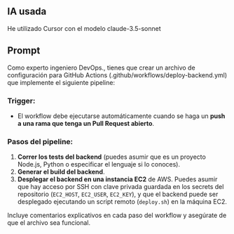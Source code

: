 ## IA usada
He utilizado Cursor con el modelo claude-3.5-sonnet

## Prompt
Como experto ingeniero DevOps., tienes que crear un archivo de configuración para GitHub Actions (.github/workflows/deploy-backend.yml) que implemente el siguiente pipeline:

### Trigger:
- El workflow debe ejecutarse automáticamente cuando se haga un **push a una rama que tenga un Pull Request abierto**.

### Pasos del pipeline:
1. **Correr los tests del backend** (puedes asumir que es un proyecto Node.js, Python o especificar el lenguaje si lo conoces).
2. **Generar el build del backend**.
3. **Desplegar el backend en una instancia EC2** de AWS. Puedes asumir que hay acceso por SSH con clave privada guardada en los secrets del repositorio (`EC2_HOST`, `EC2_USER`, `EC2_KEY`), y que el backend puede ser desplegado ejecutando un script remoto (`deploy.sh`) en la máquina EC2.

Incluye comentarios explicativos en cada paso del workflow y asegúrate de que el archivo sea funcional.